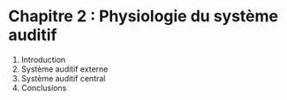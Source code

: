 # Chapitre 2 : Physiologie du système auditif

1. Introduction
2. Système auditif externe
3. Système auditif central
4. Conclusions
